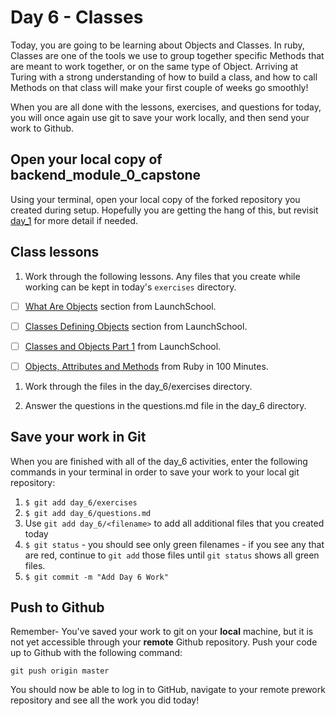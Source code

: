 # Day 6 - Classes

Today, you are going to be learning about Objects and Classes. In ruby, Classes are one of the tools we use to group together specific Methods that are meant to work together, or on the same type of Object. Arriving at Turing with a strong understanding of how to build a class, and how to call Methods on that class will make your first couple of weeks go smoothly!

When you are all done with the lessons, exercises, and questions for today, you will once again use git to save your work locally, and then send your work to Github.

## Open your local copy of backend_module_0_capstone
Using your terminal, open your local copy of the forked repository you created during setup. Hopefully you are getting the hang of this, but revisit [day_1](../Day_1) for more detail if needed.

## Class lessons

1. Work through the following lessons. Any files that you create while working can be kept in today's `exercises` directory.

- [ ] [What Are Objects](https://launchschool.com/books/oo_ruby/read/the_object_model#whatareobjects) section from LaunchSchool.

- [ ] [Classes Defining Objects](https://launchschool.com/books/oo_ruby/read/the_object_model#classesdefineobjects) section from LaunchSchool.

- [ ] [Classes and Objects Part 1](https://launchschool.com/books/oo_ruby/read/classes_and_objects_part1) from LaunchSchool.

- [ ] [Objects, Attributes and Methods](http://tutorials.jumpstartlab.com/projects/ruby_in_100_minutes.html#11.-objects,-attributes,-and-methods) from Ruby in 100 Minutes.

1. Work through the files in the day_6/exercises directory.

1. Answer the questions in the questions.md file in the day_6 directory.

## Save your work in Git

When you are finished with all of the day_6 activities, enter the following commands in your terminal in order to save your work to your local git repository:

1. `$ git add day_6/exercises`
1. `$ git add day_6/questions.md`
1. Use `git add day_6/<filename>` to add all additional files that you created today
1. `$ git status` - you should see only green filenames - if you see any that are red, continue to `git add` those files until `git status` shows all green files.
1. `$ git commit -m "Add Day 6 Work"`

## Push to Github

Remember- You've saved your work to git on your **local** machine, but it is not yet accessible through your **remote** Github repository. Push your code up to Github with the following command:

```
git push origin master
```

You should now be able to log in to GitHub, navigate to your remote prework repository and see all the work you did today!
